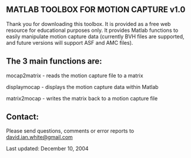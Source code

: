 MATLAB TOOLBOX FOR MOTION CAPTURE v1.0
--------------------------------------


Thank you for downloading this toolbox. It is provided as a free web resource 
for educational purposes only. It provides Matlab functions to easily manipulate motion capture data (currently BVH files are supported, and future versions will support ASF and AMC files).


The 3 main functions are:
-------------------------

mocap2matrix - reads the motion capture file to a matrix

displaymocap - displays the motion capture data within Matlab

matrix2mocap - writes the matrix back to a motion capture file


Contact:
--------

Please send questions, comments or error reports to david.ian.white@gmail.com

Last updated: December 10, 2004
